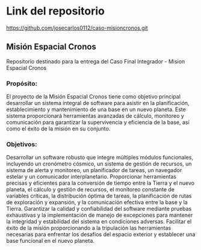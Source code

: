 # Link del repositorio
https://github.com/josecarlos0112/caso-misioncronos.git

## Misión Espacial Cronos
Repositorio destinado para la entrega del Caso Final Integrador - Mision Espacial Cronos
### Propósito:
El proyecto de la Misión Espacial Cronos tiene como objetivo principal desarrollar un sistema integral de software para asistir en la planificación, establecimiento y mantenimiento de una base en un nuevo planeta. Este sistema proporcionará herramientas avanzadas de cálculo, monitoreo y comunicación para garantizar la supervivencia y eficiencia de la base, así como el éxito de la misión en su conjunto.

### Objetivos:
Desarrollar un software robusto que integre múltiples módulos funcionales, incluyendo un cronómetro cósmico, un sistema de gestión de recursos, un sistema de alerta y monitoreo, un planificador de tareas, un navegador estelar y un comunicador interplanetario.
Proporcionar herramientas precisas y eficientes para la conversión de tiempo entre la Tierra y el nuevo planeta, el cálculo y gestión de recursos, el monitoreo constante de variables críticas, la distribución óptima de tareas, la planificación de rutas de exploración y expansión, y la comunicación efectiva entre la base y la Tierra.
Garantizar la calidad y confiabilidad del software mediante pruebas exhaustivas y la implementación de manejo de excepciones para mantener la integridad y estabilidad del sistema en condiciones adversas.
Facilitar el éxito de la misión proporcionando a la tripulación las herramientas necesarias para enfrentar los desafíos del espacio exterior y establecer una base funcional en el nuevo planeta.
